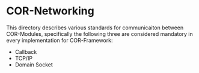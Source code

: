 # COR-Networking

This directory describes various standards for communicaiton between COR-Modules, specifically the following three are considered mandatory in every implementation for COR-Framework:

* Callback
* TCP/IP
* Domain Socket

